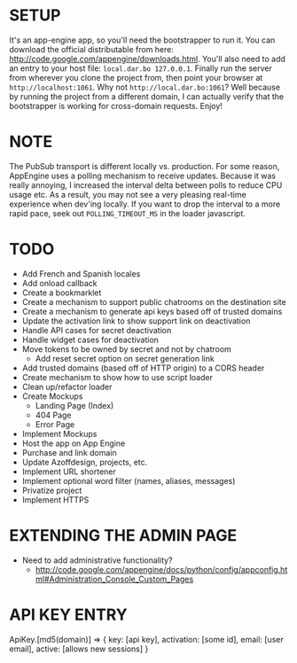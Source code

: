 SETUP
=====
It's an app-engine app, so you'll need the bootstrapper to run it. You can download the official distributable from here: <http://code.google.com/appengine/downloads.html>. You'll also need to add an entry to your host file: `local.dar.bo 127.0.0.1`. Finally run the server from wherever you clone the project from, then point your browser at `http://localhost:1061`. Why not `http://local.dar.bo:1061`? Well because by running the project from a different domain, I can actually verify that the bootstrapper is working for cross-domain requests. Enjoy!

NOTE
====
The PubSub transport is different locally vs. production. For some reason, AppEngine uses a polling mechanism to receive updates. Because it was really annoying, I increased the interval delta between polls to reduce CPU usage etc. As a result, you may not see a very pleasing real-time experience when dev'ing locally. If you want to drop the interval to a more rapid pace, seek out `POLLING_TIMEOUT_MS` in the loader javascript.

TODO
====
- Add French and Spanish locales
- Add onload callback
- Create a bookmarklet
- Create a mechanism to support public chatrooms on the destination site
- Create a mechanism to generate api keys based off of trusted domains
- Update the activation link to show support link on deactivation
- Handle API cases for secret deactivation
- Handle widget cases for deactivation
- Move tokens to be owned by secret and not by chatroom
  - Add reset secret option on secret generation link
- Add trusted domains (based off of HTTP origin) to a CORS header
- Create mechanism to show how to use script loader
- Clean up/refactor loader
- Create Mockups
  - Landing Page (Index)
  - 404 Page
  - Error Page
- Implement Mockups
- Host the app on App Engine
- Purchase and link domain
- Update Azoffdesign, projects, etc.
- Implement URL shortener
- Implement optional word filter (names, aliases, messages)
- Privatize project
- Implement HTTPS

EXTENDING THE ADMIN PAGE
========================
- Need to add administrative functionality?
  - <http://code.google.com/appengine/docs/python/config/appconfig.html#Administration_Console_Custom_Pages>

API KEY ENTRY
=============

ApiKey.[md5(domain)] => { key: [api key], activation: [some id], email: [user email], active: [allows new sessions] }